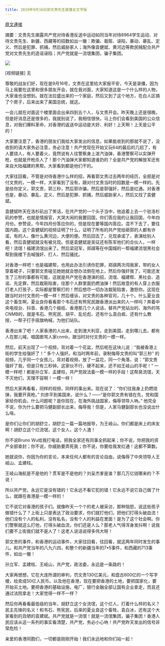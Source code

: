 ```yaml
---
title: 2019年9月16日郭文贵先生直播全文字版
---
```


[原文連接](https://gnews.org/ThreadView/53847091)



摘要：文贵先生揭露共产党对待香港反送中运动如同当年对待8964学生运动、对待文贵先生、新疆、西藏等的招数如出一辙：欺骗、栽赃、诬陷，暴动、暴乱、定义、然后是犯罪、抓捕，然后威胁家人；海外像袁健斌、黄河边等欺民贼配合共产党对文贵先生的造谣诬陷；共产党就是一流氓集团，骗子集团。



![](https://i.imgur.com/y62PVX5.jpg)

[视频链接] 无

尊敬的战友们好，现在是9月16号，文贵在这里给大家报平安，今天是录播，因为马上我要在这里和很多朋友开会，就在我对面，大家知道这是一个什么样的人物，大家谁也没想到。就在法拉盛出来的一个家庭，然后又到了这个地方，在白人区搞了个房子，后来出来了美国总统，就这。


一会儿就在对面这个楼里面会出来四到五个人，与文贵开会。昨天晚上还是很晚，但是好消息还是很多的，我就别说了，我相信很快，马上你们会看到美国的公众信息，对我们爆料革命，对香港的返送中运动是大好、利好！上天啊！上天是公平的！


大家要注意了，香港的朋友们我给大家发出的信息，如果能收到的那就不说了，没收到的请大家务必注意，务必注意！共产党现在开始又玩64的最后的几招了，有人要烧人，有人要着火，竟然说有人往警察身上泼汽油弹，香港警察可以实弹开枪，也就是开枪杀人了！那个汽油弹大家都知道谁扔的？全是共产党的解放军还有来自大陆福建的黑帮。大家看到都是他们干的。


大家往回看，不管是对待香港什么样的招，再看郭文贵过去两年的经历，全部是对付文贵的，一模一样，大家看到了没有，跟对付文贵当时的招数是一模一样的。先是给你定义，郭文贵，郭三秒，然后郭诈骗，然后是郭强奸，然后是红通。对香港也是，暴动、暴乱、定义、然后是犯罪、抓捕，然后威胁家人，然后又找了袁健斌。


袁健斌昨天在洛杉矶出了笑话，在共产党的一个头子当中，他追着上去一个驻洛杉矶的参赞，也就是情报官，大哭大闹的我要回国，你们答应我的让我回国，今年四月份。参赞说，今年四月份答应你的，但是现在要等国内答应。混不下去了，要往国内跑。这个袁健斌的视频证明了什么，证明了所有的共产党给砸郭的人都有许诺，有的人，像什么黄河边，大便的便。然后回去了，兑现承诺了，表演给别人看，然后袁健斌就没有被兑现。但是袁健斌是吴征还有陈军他们的合伙人，一样吧！流氓！福建流氓出来了。然后梁冠军，郑祺等在中国城的一帮福建流氓黑社会帮到我楼下去喊强奸、打人、然后骚扰。


对香港一样吧！也是福建帮，也用此办法引诱你犯罪，郑祺两次闯我家，带的女人穿着裙子，只要郭文贵碰见她她就会想办法倒在地上，然后你强奸我了，可能还发生了三秒的事都有可能，这就是共产党在香港演的招，流氓、福建帮、黑社会、造谣、先定罪，然后栽赃陷害，往那个人群里面扔燃油弹！然后故意的有人穿上衣服打老人打孩子，实际都是警察打的！然后想尽一切办法栽赃陷害，激怒你。这现在跟当时对付文贵的一模一样！然后缠诉，对文贵的各种官司，几十个。什么夏业良这个畜生啊，夏业良你看看那个韦石还有熊宪民跟香港派出来的人一样吗？奔着中央电视台、抖音、香港几个报纸、香港那几个人说话，替共产党站台的、海外的骂CNMB的，就是韦石、熊宪民、胡平、乱伦彪、还有什么袁白疯、还有什么教授，一帮子打手摇旗吶喊，为他们站队。


香港出来了吧！人家香港的人出来，走到澳大利亚，走到美国，走到哪儿去，都有人在那儿喊，唱国歌骂人家cnmb，跟当时对付文贵的一模一样。


然后，前天出现了一个视频，背对着一个花盆，然后呢在这块儿说：“我被香港上街的学生给强奸了！” 多个人强奸。和当时两年前，录制侮辱文贵的叫“郭三秒” 的视频，几乎同一个女孩儿，背对着视频，放了一盆花，同一个角落，说：“郭文贵强奸了我，但是只有三秒钟。这家伙不行，硬不起来，还不如王岐山的手呢！” 一模一样吧！都是孙立军、孟建柱，共产党政法委一模一样的手段！这帮臭流氓，天不灭他们，天理不容啊！一模一样！


然后大家再看看，同样的视频，同样的事出来。现在说了：“你们往我身上扔燃烧弹，我要开真枪。” 刘彦平到美国来，说什么？——“是你郭文贵有错在先，党和国家给你机会。什么问题呢？是你现在，在海外挑战国家，侮辱领导人吶。” 他完全不说，你为什么要把马健副部长出来，侮辱我！但是，人家马健副部长也没说出什么啥。


是你们让你们的胡舒立，胡舒立一篇一篇地报导，为王岐山。你们都是床上的床友啊！胡舒立这个烂流氓，这个女人，这个人渣！


你不说Bruno Wu给我打电话，把我全家还有同事全抓起来；你不说，你把我的资产全部查封；你不说，你威胁要弄死我；你不说，你要给我发红通！这都不算数。


她就说你，你因为你的言论，本来任何人都有的言论自由，说侮辱了中央领导人王岐山、孟建柱。


王岐山海航是不是他的？贯军是不是他的？刘呈杰爹是谁？那几万亿钱哪来的？不说！


所以共产党，永远它是没有错的！它永远不看它犯的错！它永远不说它自己做了什么，就跟在香港是一模一样的！


它不说它对香港的孩子们。就像昨天一个个的老人被采访，那种恼怒，说这些孩子做错什么了？上街上只是表达了政治要求，你们就打他们，把他们打得头破血流！他们没有个人的私利，没有私名，没有个人的利益在里面！是为了这个社会啊。你们警察就这么打他，打得头破血流，你们还是人么？那老人气得浑身发抖啊！说我们要不上街我们就不是人了！这老人说话说得多伟大呀！


郭文贵的事件，和香港的运动事件，大家往回看，往回看，就这两年同时发生的事儿。和共产党当年的八九六四，和整个的新疆当年的7&bull;5事件，和西藏的713事件，如出一辙！


孙立军、孟建柱、王岐山，共产党，政法委，永远是一条路的！


大家再想想，它在大连所谓的审判，罚文贵130亿美元，和盘古600亿的一个写字楼，给卖成50亿人民币。以及他在香港，现在要把香港的土地，要把国家化，要开始买土地。要把香港的基础设施，电厂，银行金融全部让国有企业拿走，而且还通过法院拿走！大家觉得一样不一样？


然后你再看看最低级的当年，胡舒立这个女流氓，这个烂人，打着什么样的名义？民主先锋的名义！和韦石、熊宪民，后来的夏业良这个畜牲，袁白冰，还有这个大家看到的丑陋的袁建斌。共产党就是一流氓！就是一流氓集团，骗子集团！香港人民应该从这一系列的事实看清楚，共产党，务必小心吶！共产党昨天发出的信号非常危险！


亲爱的香港同胞们，一切都是刚刚开始！我们永远地和你们站一起！

